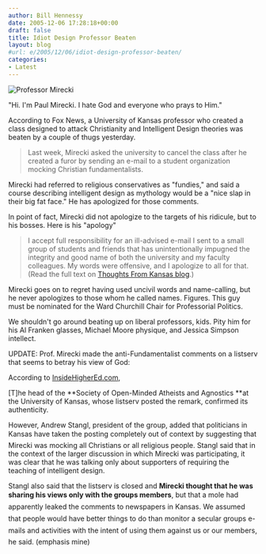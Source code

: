 ```yaml
---
author: Bill Hennessy
date: 2005-12-06 17:28:18+00:00
draft: false
title: Idiot Design Professor Beaten
layout: blog
#url: e/2005/12/06/idiot-design-professor-beaten/
categories:
- Latest
---
```


![Professor Mirecki](https://www.billhennessy.com/wp-content/0_21_120605_creationismprof.jpg)


"Hi.  I'm Paul Mirecki.  I hate God and everyone who prays to Him."

According to Fox News, a University of Kansas professor who created a class designed to attack Christianity and Intelligent Design theories was beaten by a couple of thugs yesterday.



> Last week, Mirecki asked the university to cancel the class after he created a furor by sending an e-mail to a student organization mocking Christian fundamentalists.

Mirecki had referred to religious conservatives as "fundies," and said a course describing intelligent design as mythology would be a "nice slap in their big fat face." He has apologized for those comments.



In point of fact, Mirecki did not apologize to the targets of his ridicule, but to his bosses.  Here is his "apology"



> I accept full responsibility for an ill-advised e-mail I sent to a small group of students and friends that has unintentionally impugned the integrity and good name of both the university and my faculty colleagues. My words were offensive, and I apologize to all for that.  (Read the full text on [Thoughts From Kansas blog](https://jgrr.blogspot.com/2005/11/paul-mirecki-responds-to-critics.html).)



Mirecki goes on to regret having used uncivil words and  name-calling, but he never apologizes to those whom he called names.  Figures.  This guy must be nominated for the Ward Churchill Chair for Professorial Politics.

We shouldn't go around beating up on liberal professors, kids.  Pity him for his Al Franken glasses, Michael Moore physique, and Jessica Simpson intellect.

UPDATE:  Prof. Mirecki made the anti-Fundamentalist comments on a listserv that seems to betray his view of God:

According to [InsideHigherEd.com](https://insidehighered.com/news/2005/11/28/kansas),



> 
[T]he head of the **Society of Open-Minded Atheists and Agnostics **at the University of Kansas, whose listserv posted the remark, confirmed its authenticity.

However, Andrew Stangl, president of the group, added that politicians in Kansas have taken the posting completely out of context by suggesting that Mirecki was mocking all Christians or all religious people. Stangl said that in the context of the larger discussion in which Mirecki was participating, it was clear that he was talking only about supporters of requiring the teaching of intelligent design.

Stangl also said that the listserv is closed and **Mirecki thought that he was sharing his views only with the groups members**, but that a mole had apparently leaked the comments to newspapers in Kansas. We assumed that people would have better things to do than monitor a secular groups e-mails and activities with the intent of using them against us or our members, he said.  (emphasis mine)






